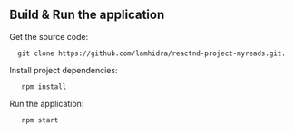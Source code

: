 ## Build & Run the application
  Get the source code:
   
      git clone https://github.com/lamhidra/reactnd-project-myreads.git.
  
  Install project dependencies:
  
       npm install
   
  Run the application:
  
       npm start
   
   
